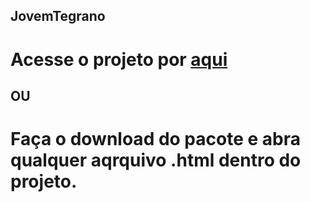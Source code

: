 ## JovemTegrano

# Acesse o projeto por [aqui](https://jovem-tegrano.vercel.app)

## OU

# Faça o download do pacote e abra qualquer aqrquivo .html dentro do projeto.
